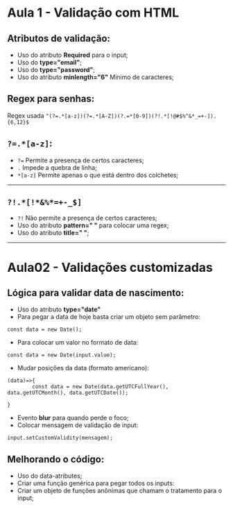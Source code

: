 # Aula 1  - Validação com HTML
## Atributos de validação:  
- Uso do atributo **Required** para o input;  
- Uso do **type="email"**;  
- Uso do **type="password"**;  
- Uso do atributo **minlength="6"** Mínimo de caracteres;  
## Regex para senhas:  
Regex usada ```^(?=.*[a-z])(?=.*[A-Z])(?.=*[0-9])(?!.*[!@#$%^&*_=+-]).{6,12}$```  
## ```?=.*[a-z]```:  
- ```?=``` Permite a presença de certos caracteres;  
- ```.``` Impede a quebra de linha;  
- ```*[a-z]``` Permite apenas o que está dentro dos colchetes;  
---
## ```?!.*[!*&%*=+-_$]``` 
- ```?!``` Não permite a presença de certos caracteres;  
- Uso do atributo **pattern=" "** para colocar uma regex;  
- Uso do atributo **title=" "**;  
---

# Aula02 - Validações customizadas
## Lógica para validar data de nascimento:  
- Uso do atributo **type="date"**
- Para pegar a data de hoje basta criar um objeto sem parâmetro:  
```
const data = new Date();
```
- Para colocar um valor no formato de data:  
```
const data = new Date(input.value);
```
- Mudar posições da data (formato americano):  
```
(data)=>{
		const data = new Date(data.getUTCFullYear(), data.getUTCMonth(), data.getUTCDate());

}
```
- Evento **blur** para quando perde o foco;
- Colocar mensagem de validação de input:  
```
input.setCustomValidity(mensagem);
```
## Melhorando o código:  
- Uso do data-atributes;  
- Criar uma função genérica para pegar todos os inputs:  
- Criar um objeto de funções anônimas que chamam o tratamento para o input;